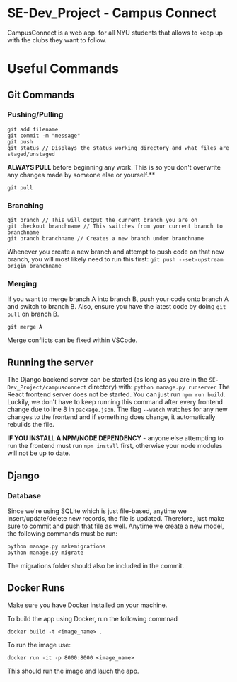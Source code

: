 # SE-Dev_Project - Campus Connect
CampusConnect is a web app. for all NYU students that allows to keep up with the clubs they want to follow.

# Useful Commands
## Git Commands

### Pushing/Pulling
```
git add filename
git commit -m "message"
git push
git status // Displays the status working directory and what files are staged/unstaged
```
**ALWAYS PULL** before beginning any work. This is so you don't overwrite any changes made by someone else or yourself.**
```
git pull
```

### Branching
```
git branch // This will output the current branch you are on
git checkout branchname // This switches from your current branch to branchname
git branch branchname // Creates a new branch under branchname
```
Whenever you create a new branch and attempt to push code on that new branch, you will most likely need to run this first: ```git push --set-upstream origin branchname```

### Merging
If you want to merge branch A into branch B, push your code onto branch A and switch to branch B. Also, ensure you have the latest code by doing ```git pull``` on branch B.
```
git merge A
```
Merge conflicts can be fixed within VSCode.

## Running the server
The Django backend server can be started (as long as you are in the ```SE-Dev_Project/campusconnect``` directory) with: ```python manage.py runserver```
The React frontend server does not be started. You can just run ```npm run build```. Luckily, we don't have to keep running this command after every frontend change due to line 8 in ```package.json```.
The flag ```--watch``` watches for any new changes to the frontend and if something does change, it automatically rebuilds the file.

**IF YOU INSTALL A NPM/NODE DEPENDENCY** - anyone else attempting to run the frontend must run ```npm install``` first, otherwise your node modules will not be up to date.

## Django
### Database
Since we're using SQLite which is just file-based, anytime we insert/update/delete new records, the file is updated. Therefore, just make sure to commit and push that file as well.
Anytime we create a new model, the following commands must be run:
```
python manage.py makemigrations
python manage.py migrate
```
The migrations folder should also be included in the commit.

## Docker Runs

Make sure you have Docker installed on your machine.

To build the app using Docker, run the following commnad

```docker build -t <image_name> .```

To run the image use:

```docker run -it -p 8000:8000 <image_name>```

This should run the image and lauch the app.
